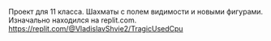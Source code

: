 Проект для 11 класса. Шахматы с полем видимости и новыми фигурами. Изначально находился на replit.com. https://replit.com/@VladislavShvie2/TragicUsedCpu
